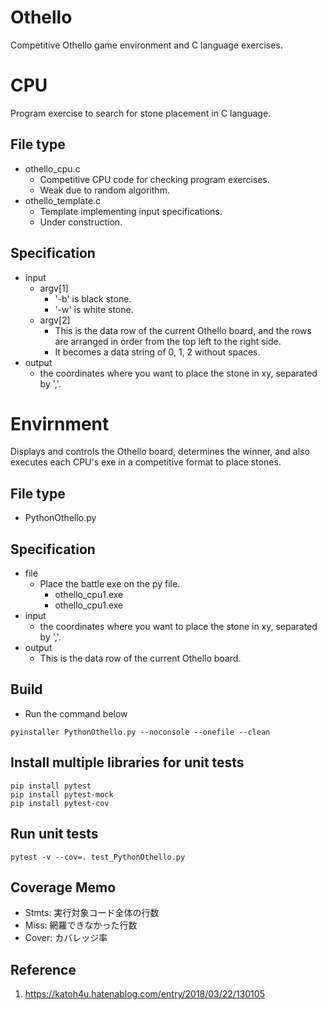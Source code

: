 # Othello
Competitive Othello game environment and C language exercises.

# CPU
Program exercise to search for stone placement in C language.

## File type
- othello_cpu.c
    - Competitive CPU code for checking program exercises.
    - Weak due to random algorithm.
- othello_template.c
    - Template implementing input specifications. 
    - Under construction.

## Specification
- input
    - argv[1]
        - '-b' is black stone.
        - '-w' is white stone.
    - argv[2]
        - This is the data row of the current Othello board, and the rows are arranged in order from the top left to the right side.
        - It becomes a data string of 0, 1, 2 without spaces.
- output
    - the coordinates where you want to place the stone in xy, separated by ','.

# Envirnment
Displays and controls the Othello board, determines the winner, and also executes each CPU's exe in a competitive format to place stones.

## File type
- PythonOthello.py

## Specification
- file
    - Place the battle exe on the py file.
        - othello_cpu1.exe
        - othello_cpu1.exe
- input
    - the coordinates where you want to place the stone in xy, separated by ','.
- output
    - This is the data row of the current Othello board.

## Build

- Run the command below

```
pyinstaller PythonOthello.py --noconsole --onefile --clean
```

## Install multiple libraries for unit tests

```
pip install pytest
pip install pytest-mock
pip install pytest-cov
```

## Run unit tests

```
pytest -v --cov=. test_PythonOthello.py
```

## Coverage Memo
- Stmts: 実行対象コード全体の行数
- Miss: 網羅できなかった行数
- Cover: カバレッジ率

## Reference
1. https://katoh4u.hatenablog.com/entry/2018/03/22/130105